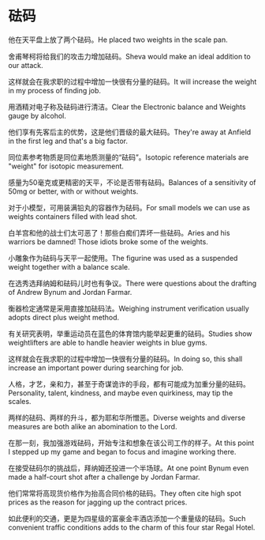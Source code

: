 # 砝码

<p><span class="chinese">他在天平盘上放了两个砝码。</span><span class="english">He placed two weights in the scale pan.</span></p>

<p><span class="chinese">舍甫琴柯将给我们的攻击力增加砝码。</span><span class="english">Sheva would make an ideal addition to our attack.</span></p>

<p><span class="chinese">这样就会在我求职的过程中增加一快很有分量的砝码。</span><span class="english">It will increase the weight in my process of finding job.</span></p>

<p><span class="chinese">用酒精对电子称及砝码进行清洁。</span><span class="english">Clear the Electronic balance and Weights gauge by alcohol.</span></p>

<p><span class="chinese">他们享有先客后主的优势，这是他们晋级的最大砝码。</span><span class="english">They're away at Anfield in the first leg and that's a big factor.</span></p>

<p><span class="chinese">同位素参考物质是同位素地质测量的“砝码”。</span><span class="english">Isotopic reference materials are "weight" for isotopic measurement.</span></p>

<p><span class="chinese">感量为50毫克或更精密的天平，不论是否带有砝码。</span><span class="english">Balances of a sensitivity of 50mg or better, with or without weights.</span></p>

<p><span class="chinese">对于小模型，可用装满铅丸的容器作为砝码。</span><span class="english">For small models we can use as weights containers filled with lead shot.</span></p>

<p><span class="chinese">白羊宫和他的战士们太可恶了！那些白痴们弄坏一些砝码。</span><span class="english">Aries and his warriors be damned! Those idiots broke some of the weights.</span></p>

<p><span class="chinese">小雕象作为砝码与天平一起使用。</span><span class="english">The figurine was used as a suspended weight together with a balance scale.</span></p>

<p><span class="chinese">在选秀选拜纳姆和砝码儿时也有争议。</span><span class="english">There were questions about the drafting of Andrew Bynum and Jordan Farmar.</span></p>

<p><span class="chinese">衡器检定通常是采用直接加砝码法。</span><span class="english">Weighing instrument verification usually adopts direct plus weight method.</span></p>

<p><span class="chinese">有关研究表明，举重运动员在蓝色的体育馆内能举起更重的砝码。</span><span class="english">Studies show weightlifters are able to handle heavier weights in blue gyms.</span></p>

<p><span class="chinese">这样就会在我求职的过程中增加一快很有分量的砝码。</span><span class="english">In doing so, this shall increase an important power during searching for job.</span></p>

<p><span class="chinese">人格，才艺，亲和力，甚至于奇谋诡诈的手段，都有可能成为加重分量的砝码。</span><span class="english">Personality, talent, kindness, and maybe even quirkiness, may tip the scales.</span></p>

<p><span class="chinese">两样的砝码、两样的升斗，都为耶和华所憎恶。</span><span class="english">Diverse weights and diverse measures are both alike an abomination to the Lord.</span></p>

<p><span class="chinese">在那一刻，我加强游戏砝码，开始专注和想象在该公司工作的样子。</span><span class="english">At this point I stepped up my game and began to focus and imagine working there.</span></p>

<p><span class="chinese">在接受砝码尔的挑战后，拜纳姆还投进一个半场球。</span><span class="english">At one point Bynum even made a half-court shot after a challenge by Jordan Farmar.</span></p>

<p><span class="chinese">他们常常将高现货价格作为抬高合同价格的砝码。</span><span class="english">They often cite high spot prices as the reason for jagging up the contract prices.</span></p>

<p><span class="chinese">如此便利的交通，更是为四星级的富豪金丰酒店添加一个重量级的砝码。</span><span class="english">Such convenient traffic conditions adds to the charm of this four star Regal Hotel.</span></p>

